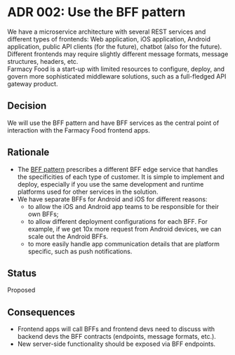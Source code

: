 # ADR 002: Use the BFF pattern  
We have a microservice architecture with several REST services and different types of frontends: Web application, 
iOS application, Android application, public API clients (for the future), chatbot (also for the future). Different 
frontends may require slightly different message formats, message structures, headers, etc.     
Farmacy Food is a start-up with limited resources to configure, deploy, and govern more sophisticated middleware 
solutions, such as a full-fledged API gateway product.   

## Decision 
We will use the BFF pattern and have BFF services as the central point of interaction with the Farmacy Food frontend apps. 

## Rationale 
- The [BFF pattern](https://samnewman.io/patterns/architectural/bff/) prescribes a different BFF edge service that handles 
the specificities of each type of customer. It is simple to implement and deploy, especially if you use the same development 
and runtime platforms used for other services in the solution. 
- We have separate BFFs for Android and iOS for different reasons: 
    - to allow the iOS and Android app teams to be responsible for their own BFFs; 
    - to allow different deployment configurations for each BFF. For example, if we get 10x more request from Android devices,
    we can scale out the Android BFFs. 
    - to more easily handle app communication details that are platform specific, such as push notifications.   

## Status
Proposed 

## Consequences
- Frontend apps will call BFFs and frontend devs need to discuss with backend devs the BFF contracts (endpoints, message formats, etc.). 
- New server-side functionality should be exposed via BFF endpoints. 
 
